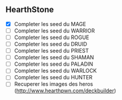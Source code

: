 ## HearthStone

- [X] Completer les seed du MAGE
- [ ] Completer les seed du WARRIOR
- [ ] Completer les seed du ROGUE
- [ ] Completer les seed du DRUID
- [ ] Completer les seed du PRIEST
- [ ] Completer les seed du SHAMAN
- [ ] Completer les seed du PALADIN
- [ ] Completer les seed du WARLOCK
- [ ] Completer les seed du HUNTER
- [ ] Recuperer les images des heros (http://www.hearthpwn.com/deckbuilder)

